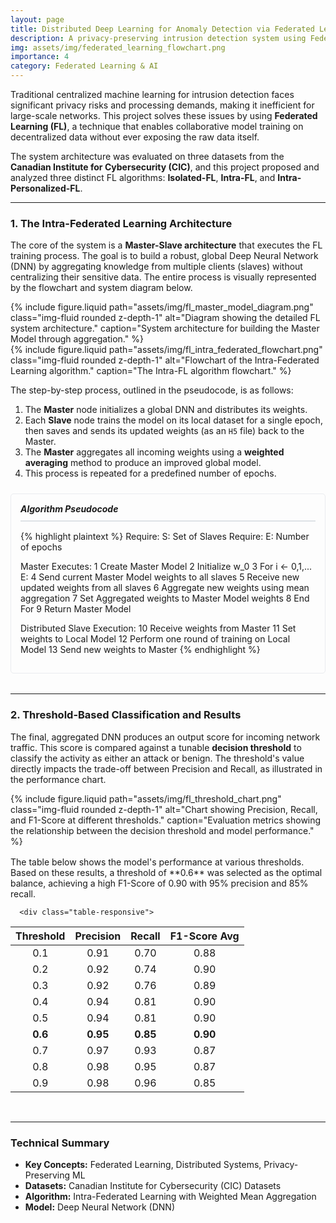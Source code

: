 ```yaml
---
layout: page
title: Distributed Deep Learning for Anomaly Detection via Federated Learning
description: A privacy-preserving intrusion detection system using Federated Learning to train models on decentralized data.
img: assets/img/federated_learning_flowchart.png
importance: 4
category: Federated Learning & AI
---
```



Traditional centralized machine learning for intrusion detection faces significant privacy risks and processing demands, making it inefficient for large-scale networks. This project solves these issues by using **Federated Learning (FL)**, a technique that enables collaborative model training on decentralized data without ever exposing the raw data itself.

The system architecture was evaluated on three datasets from the **Canadian Institute for Cybersecurity (CIC)**, and this project proposed and analyzed three distinct FL algorithms: **Isolated-FL**, **Intra-FL**, and **Intra-Personalized-FL**.

---

### 1. The Intra-Federated Learning Architecture

The core of the system is a **Master-Slave architecture** that executes the FL training process. The goal is to build a robust, global Deep Neural Network (DNN) by aggregating knowledge from multiple clients (slaves) without centralizing their sensitive data. The entire process is visually represented by the flowchart and system diagram below.

<div class="row mt-4">
    <div class="col-sm-8">
        {% include figure.liquid path="assets/img/fl_master_model_diagram.png" class="img-fluid rounded z-depth-1" alt="Diagram showing the detailed FL system architecture." caption="System architecture for building the Master Model through aggregation." %}
    </div>
    <div class="col-sm-4">
        {% include figure.liquid path="assets/img/fl_intra_federated_flowchart.png" class="img-fluid rounded z-depth-1" alt="Flowchart of the Intra-Federated Learning algorithm." caption="The Intra-FL algorithm flowchart." %}
    </div>
</div>

The step-by-step process, outlined in the pseudocode, is as follows:
1.  The **Master** node initializes a global DNN and distributes its weights.
2.  Each **Slave** node trains the model on its local dataset for a single epoch, then saves and sends its updated weights (as an `H5` file) back to the Master.
3.  The **Master** aggregates all incoming weights using a **weighted averaging** method to produce an improved global model.
4.  This process is repeated for a predefined number of epochs.

<div style="background-color: #f8f_config.ymla; border: 1px solid #e9ecef; padding: 15px; border-radius: 5px; margin-top: 1.5rem; margin-bottom: 2rem;">
  <h5 style="margin-top:0; border-bottom: 2px solid #dee2e6; padding-bottom: 10px; margin-bottom: 15px;">Algorithm Pseudocode</h5>
{% highlight plaintext %}
Require: S: Set of Slaves
Require: E: Number of epochs

Master Executes:
1  Create Master Model
2  Initialize w_0
3  For i ← 0,1,... E:
4    Send current Master Model weights to all slaves
5    Receive new updated weights from all slaves
6    Aggregate new weights using mean aggregation
7    Set Aggregated weights to Master Model weights
8  End For
9  Return Master Model

Distributed Slave Execution:
10 Receive weights from Master
11 Set weights to Local Model
12 Perform one round of training on Local Model
13 Send new weights to Master
{% endhighlight %}
</div>

---

### 2. Threshold-Based Classification and Results

The final, aggregated DNN produces an output score for incoming network traffic. This score is compared against a tunable **decision threshold** to classify the activity as either an attack or benign. The threshold's value directly impacts the trade-off between Precision and Recall, as illustrated in the performance chart.

<div class="row mt-4">
    <div class="col-sm-7">
        {% include figure.liquid path="assets/img/fl_threshold_chart.png" class="img-fluid rounded z-depth-1" alt="Chart showing Precision, Recall, and F1-Score at different thresholds." caption="Evaluation metrics showing the relationship between the decision threshold and model performance." %}
    </div>
    <div class="col-sm-5">
      <p style="margin-top: 1rem;">The table below shows the model's performance at various thresholds. Based on these results, a threshold of **0.6** was selected as the optimal balance, achieving a high F1-Score of 0.90 with 95% precision and 85% recall.</p>
      
      <div class="table-responsive">
<table class="table table-striped table-bordered">
  <thead>
    <tr>
      <th style="text-align: center">Threshold</th>
      <th style="text-align: center">Precision</th>
      <th style="text-align: center">Recall</th>
      <th style="text-align: center">F1-Score Avg</th>
    </tr>
  </thead>
  <tbody>
    <tr>
      <td style="text-align: center">0.1</td>
      <td style="text-align: center">0.91</td>
      <td style="text-align: center">0.70</td>
      <td style="text-align: center">0.88</td>
    </tr>
    <tr>
      <td style="text-align: center">0.2</td>
      <td style="text-align: center">0.92</td>
      <td style="text-align: center">0.74</td>
      <td style="text-align: center">0.90</td>
    </tr>
    <tr>
      <td style="text-align: center">0.3</td>
      <td style="text-align: center">0.92</td>
      <td style="text-align: center">0.76</td>
      <td style="text-align: center">0.89</td>
    </tr>
    <tr>
      <td style="text-align: center">0.4</td>
      <td style="text-align: center">0.94</td>
      <td style="text-align: center">0.81</td>
      <td style="text-align: center">0.90</td>
    </tr>
    <tr>
      <td style="text-align: center">0.5</td>
      <td style="text-align: center">0.94</td>
      <td style="text-align: center">0.81</td>
      <td style="text-align: center">0.90</td>
    </tr>
    <tr class="table-primary">
      <td style="text-align: center"><strong>0.6</strong></td>
      <td style="text-align: center"><strong>0.95</strong></td>
      <td style="text-align: center"><strong>0.85</strong></td>
      <td style="text-align: center"><strong>0.90</strong></td>
    </tr>
    <tr>
      <td style="text-align: center">0.7</td>
      <td style="text-align: center">0.97</td>
      <td style="text-align: center">0.93</td>
      <td style="text-align: center">0.87</td>
    </tr>
    <tr>
      <td style="text-align: center">0.8</td>
      <td style="text-align: center">0.98</td>
      <td style="text-align: center">0.95</td>
      <td style="text-align: center">0.87</td>
    </tr>
    <tr>
      <td style="text-align: center">0.9</td>
      <td style="text-align: center">0.98</td>
      <td style="text-align: center">0.96</td>
      <td style="text-align: center">0.85</td>
    </tr>
  </tbody>
</table>
</div>
    </div>
</div>

<br>

---
### Technical Summary
- **Key Concepts:** Federated Learning, Distributed Systems, Privacy-Preserving ML
- **Datasets:** Canadian Institute for Cybersecurity (CIC) Datasets
- **Algorithm:** Intra-Federated Learning with Weighted Mean Aggregation
- **Model:** Deep Neural Network (DNN)
